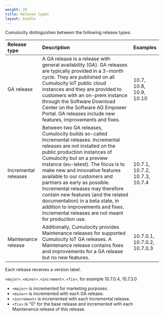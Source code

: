 ```yaml
---
weight: 20
title: Release types
layout: bundle
---
```


Cumulocity distinguishes between the following release types:

<table>
<colgroup>
       <col style="width: 15%;">
       <col style="width: 70%;">
       <col style="width: 15%;">
    </colgroup>
    <thead>
<tr>
<th style="text-align:left">Release type</th>
<th style="text-align:left">Description</th>
<th style="text-align:left">Examples</th>
</tr>
</thead>
<tbody>
<tr>
<td style="text-align:left">GA release</td>
<td style="text-align:left">A GA release is a release with general availability (GA). GA releases are typically provided in a 3-month cycle. They are published on all Cumulocity IoT public cloud instances and they are provided to customers with an on-prem instance through the Software Download Center on the Software AG Empower Portal. GA releases include new features, improvements and fixes.</td>
<td style="text-align:left">10.7, 10.8, 10.9, 10.10</td>
</tr>
<tr>
<td style="text-align:left">Incremental releases</td>
<td style="text-align:left">Between two GA releases, Cumulocity builds so-called Incremental releases. Incremental releases are not installed on the public production instances of Cumulocity but on a preview instance (eu-latest). The focus is to make new and innovative features available to our customers and partners as early as possible. Incremental releases may therefore contain new features (and the related documentation) in a beta state, in addition to improvements and fixes. Incremental releases are not meant for production use.  </td>
<td style="text-align:left">10.7.1, 10.7.2, 10.7.3, 10.7.4</td>
</tr>
<tr>
<td style="text-align:left">Maintenance release</td>
<td style="text-align:left">Additionally, Cumulocity provides Maintenance releases for supported Cumulocity IoT GA releases. A Maintenance release contains fixes and improvements for a GA release but no new features.</td>
<td style="text-align:left">10.7.0.1, 10.7.0.2, 10.7.0.3</td>
</tr>
</tbody>
</table>

Each release receives a version label.

 `<major>.<minor>.<increment>.<fix>`, for example 10.7.0.4, 10.7.3.0

*  `<major>` is incremented for marketing purposes.
*  `<minor>` is incremented with each GA release.
*  `<increment>` is incremented with each Incremental release.
*  `<fix>` is "0" for the base release and incremented with each Maintenance release of this release.
